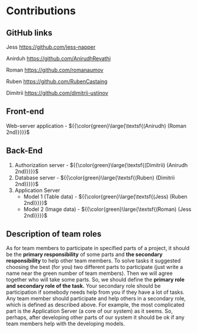 ﻿# **Contributions**

## **GitHub links**
Jess <https://github.com/jess-napper> 

Anirduh <https://github.com/AnirudhRevathi>

Roman <https://github.com/romanaumov>

Ruben <https://github.com/RubenCastaing>

Dimitrii <https://github.com/dimitrii-ustinov>

## **Front-end**
Web-server application - ${{\color{green}\large{\textsf{(Anirudh) (Roman 2nd)}}}}\$

## **Back-End**
1. Authorization server - ${{\color{green}\large{\textsf{(Dimitrii) (Anirudh 2nd)}}}}\$
1. Database server - ${{\color{green}\large{\textsf{(Ruben) (Dimitrii 2nd)}}}}\$
1. Application Server
   - Model 1 (Table data) - ${{\color{green}\large{\textsf{(Jess) (Ruben 2nd)}}}}\$
   - Model 2 (Image data) - ${{\color{green}\large{\textsf{(Roman) (Jess 2nd)}}}}\$

## **Description of team roles**
As for team members to participate in specified parts of a project, it should be the **primary responsibility** of some parts and **the secondary responsibility** to help other team members. 
To solve tasks it suggested choosing the best (for you) two different parts to participate (just write a name near the green number of team members). Then we will agree together who will take some parts.
So, we should define the **primary role and secondary role of the task.** Your secondary role should be participation if somebody needs help from you if they have a lot of tasks. Any team member should participate and help others in a secondary role, which is defined as described above. For example, the most complicated part is the Application Server (a core of our system) as it seems. So, perhaps, after developing other parts of our system it should be ok if any team members help with the developing models.
